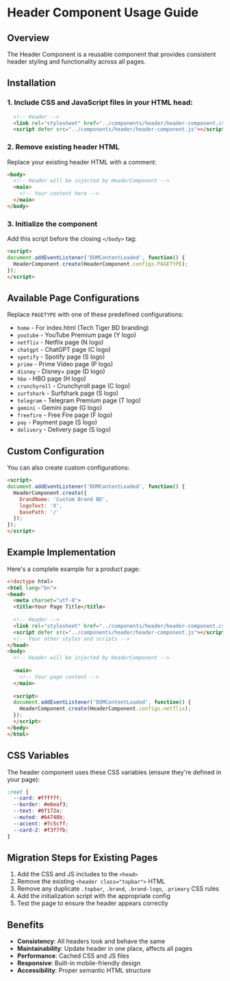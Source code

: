 # Header Component Usage Guide

## Overview
The Header Component is a reusable component that provides consistent header styling and functionality across all pages.

## Installation

### 1. Include CSS and JavaScript files in your HTML head:

```html
  <!-- Header -->
  <link rel="stylesheet" href="../components/header/header-component.css">
  <script defer src="../components/header/header-component.js"></script>
```

### 2. Remove existing header HTML
Replace your existing header HTML with a comment:
```html
<body>
  <!-- Header will be injected by HeaderComponent -->
  <main>
    <!-- Your content here -->
  </main>
</body>
```

### 3. Initialize the component
Add this script before the closing `</body>` tag:

```html
<script>
document.addEventListener('DOMContentLoaded', function() {
  HeaderComponent.create(HeaderComponent.configs.PAGETYPE);
});
</script>
```

## Available Page Configurations

Replace `PAGETYPE` with one of these predefined configurations:

- `home` - For index.html (Tech Tiger BD branding)
- `youtube` - YouTube Premium page (Y logo)
- `netflix` - Netflix page (N logo)
- `chatgpt` - ChatGPT page (C logo)
- `spotify` - Spotify page (S logo)
- `prime` - Prime Video page (P logo)
- `disney` - Disney+ page (D logo)
- `hbo` - HBO page (H logo)
- `crunchyroll` - Crunchyroll page (C logo)
- `surfshark` - Surfshark page (S logo)
- `telegram` - Telegram Premium page (T logo)
- `gemini` - Gemini page (G logo)
- `freefire` - Free Fire page (F logo)
- `pay` - Payment page (S logo)
- `delivery` - Delivery page (S logo)

## Custom Configuration

You can also create custom configurations:

```html
<script>
document.addEventListener('DOMContentLoaded', function() {
  HeaderComponent.create({
    brandName: 'Custom Brand BD',
    logoText: 'X',
    basePath: '/'
  });
});
</script>
```

## Example Implementation

Here's a complete example for a product page:

```html
<!doctype html>
<html lang="bn">
<head>
  <meta charset="utf-8">
  <title>Your Page Title</title>
  
  <!-- Header -->
  <link rel="stylesheet" href="../components/header/header-component.css">
  <script defer src="../components/header/header-component.js"></script>
  <!-- Your other styles and scripts -->
</head>
<body>
  <!-- Header will be injected by HeaderComponent -->
  
  <main>
    <!-- Your page content -->
  </main>
  
  <script>
  document.addEventListener('DOMContentLoaded', function() {
    HeaderComponent.create(HeaderComponent.configs.netflix);
  });
  </script>
</body>
</html>
```

## CSS Variables

The header component uses these CSS variables (ensure they're defined in your page):

```css
:root {
  --card: #ffffff;
  --border: #e6eaf3;
  --text: #0f172a;
  --muted: #64748b;
  --accent: #7c5cff;
  --card-2: #f3f7fb;
}
```

## Migration Steps for Existing Pages

1. Add the CSS and JS includes to the `<head>`
2. Remove the existing `<header class="topbar">` HTML
3. Remove any duplicate `.topbar`, `.brand`, `.brand-logo`, `.primary` CSS rules
4. Add the initialization script with the appropriate config
5. Test the page to ensure the header appears correctly

## Benefits

- **Consistency**: All headers look and behave the same
- **Maintainability**: Update header in one place, affects all pages
- **Performance**: Cached CSS and JS files
- **Responsive**: Built-in mobile-friendly design
- **Accessibility**: Proper semantic HTML structure